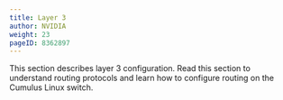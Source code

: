 ```yaml
---
title: Layer 3
author: NVIDIA
weight: 23
pageID: 8362897
---
```

This section describes layer 3 configuration. Read this section to understand routing protocols and learn how to configure routing on the Cumulus Linux switch.
